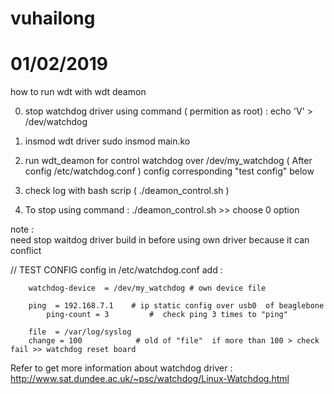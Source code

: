 # vuhailong
# 01/02/2019

how to run wdt with wdt deamon 

0. stop watchdog driver using command ( permition as root) : 
	echo 'V' > /dev/watchdog

1. insmod wdt driver 
	sudo insmod main.ko

2. run wdt_deamon for control watchdog  over /dev/my_watchdog ( After config /etc/watchdog.conf )
	config corresponding  "test config"  below

3. check log with bash scrip ( ./deamon_control.sh ) 

4. To stop using command : 
	./deamon_control.sh >> choose 0 option 
	


note :  	
	need stop waitdog driver build in before using own driver because it can conflict

// TEST CONFIG 
	config   in /etc/watchdog.conf
	add : 
			
		watchdog-device  = /dev/my_watchdog # own device file  

		ping  = 192.168.7.1    # ip static config over usb0  of beaglebone 
	        ping-count = 3         #  check ping 3 times to "ping" 	

		file  = /var/log/syslog   
		change = 100            # old of "file"  if more than 100 > check fail >> watchdog reset board 

Refer to get more information about watchdog driver : http://www.sat.dundee.ac.uk/~psc/watchdog/Linux-Watchdog.html

		
		


